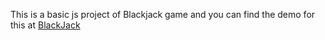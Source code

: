 This is a basic js project of Blackjack game and you can find the demo for this at [BlackJack](https://js-concepts-umber.vercel.app/)
